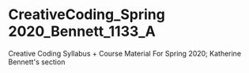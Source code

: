 

# CreativeCoding_Spring 2020_Bennett_1133_A
Creative Coding Syllabus + Course Material For Spring 2020; Katherine Bennett's section